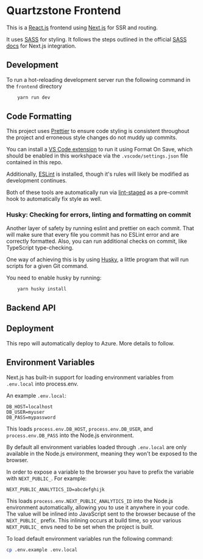 # Quartzstone Frontend

This is a [React.js](https://reactjs.org/) frontend using [Next.js](https://nextjs.org/) for SSR and routing.

It uses [SASS](https://reactjs.org/) for styling.
It follows the steps outlined in the official [SASS docs](https://nextjs.org/docs/basic-features/built-in-css-support#sass-support) for Next.js integration.

## Development

To run a hot-reloading development server run the following command in the `frontend` directory

```bash
    yarn run dev
```

## Code Formatting

This project uses [Prettier](https://prettier.io/) to ensure code styling is consistent throughout the project and erroneous style changes do not muddy up commits.

You can install a [VS Code extension](https://marketplace.visualstudio.com/items?itemName=esbenp.prettier-vscode) to run it using Format On Save, which should be enabled in this workshpace via the `.vscode/settings.json` file contained in this repo.

Additionally, [ESLint](https://eslint.org/) is installed, though it's rules will likely be modified as development continues.

Both of these tools are automatically run via [lint-staged](https://github.com/okonet/lint-staged) as a pre-commit hook to automatically fix style as well.

### Husky: Checking for errors, linting and formatting on commit

Another layer of safety by running eslint and prettier on each commit. That will make sure that every file you commit has no ESLint error and are correctly formatted. Also, you can run additional checks on commit, like TypeScript type-checking.

One way of achieving this is by using [Husky](https://typicode.github.io/husky), a little program that will run scripts for a given Git command.

You need to enable husky by running:

```bash
    yarn husky install
```

## Backend API

## Deployment

This repo will automatically deploy to Azure. More details to follow.

## Environment Variables

Next.js has built-in support for loading environment variables from `.env.local` into process.env.

An example `.env.local`:

```env
DB_HOST=localhost
DB_USER=myuser
DB_PASS=mypassword
```

This loads `process.env.DB_HOST`, `process.env.DB_USER`, and `process.env.DB_PASS` into the Node.js environment.

By default all environment variables loaded through `.env.local` are only available in the Node.js environment, meaning they won't be exposed to the browser.

In order to expose a variable to the browser you have to prefix the variable with `NEXT_PUBLIC_`. For example:

```env
NEXT_PUBLIC_ANALYTICS_ID=abcdefghijk
```

This loads `process.env.NEXT_PUBLIC_ANALYTICS_ID` into the Node.js environment automatically, allowing you to use it anywhere in your code. The value will be inlined into JavaScript sent to the browser because of the `NEXT_PUBLIC_` prefix. This inlining occurs at build time, so your various `NEXT_PUBLIC_` envs need to be set when the project is built.

To load default environment variables run the following command:

```bash
cp .env.example .env.local
```
